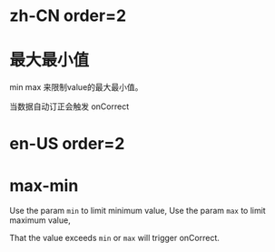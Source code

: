 # zh-CN order=2

# 最大最小值

min max 来限制value的最大最小值。

当数据自动订正会触发 onCorrect

# en-US order=2

# max-min

Use the param `min` to limit minimum value,
Use the param `max` to limit maximum value,

That the value exceeds `min` or `max` will trigger onCorrect.
